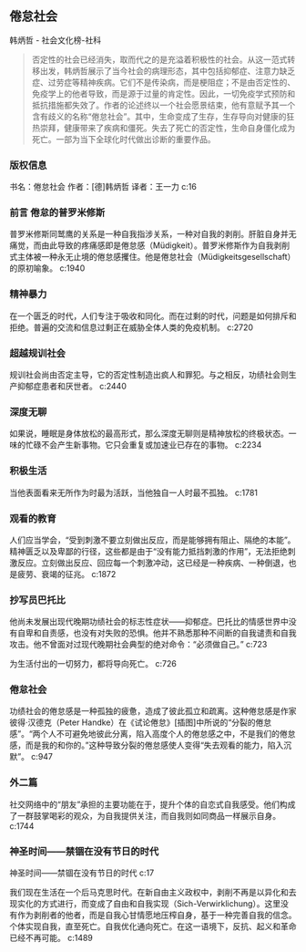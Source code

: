 ## 倦怠社会

韩炳哲  -  社会文化榜-社科

> 否定性的社会已经消失，取而代之的是充溢着积极性的社会。从这一范式转移出发，韩炳哲展示了当今社会的病理形态，其中包括抑郁症、注意力缺乏症、过劳症等精神疾病。它们不是传染病，而是梗阻症；不是由否定性的、免疫学上的他者导致，而是源于过量的肯定性。因此，一切免疫学式预防和抵抗措施都失效了。作者的论述终以一个社会愿景结束，他有意赋予其一个含有歧义的名称“倦怠社会”。其中，生命变成了生存，生存导向对健康的狂热崇拜，健康带来了疾病和僵死。失去了死亡的否定性，生命自身僵化成为死亡。一部为当下全球化时代做出诊断的重要作品。


### 版权信息

书名：倦怠社会
作者：[德]韩炳哲
译者：王一力 c:16

### 前言 倦怠的普罗米修斯

普罗米修斯同鹫鹰的关系是一种自我指涉关系，一种对自我的剥削。肝脏自身并无痛觉，而由此导致的疼痛感即是倦怠感（Müdigkeit）。普罗米修斯作为自我剥削式主体被一种永无止境的倦怠感攫住。他是倦怠社会（Müdigkeitsgesellschaft）的原初喻象。 c:1940

### 精神暴力

在一个匮乏的时代，人们专注于吸收和同化。而在过剩的时代，问题是如何排斥和拒绝。普遍的交流和信息过剩正在威胁全体人类的免疫机制。 c:2720

### 超越规训社会

规训社会尚由否定主导，它的否定性制造出疯人和罪犯。与之相反，功绩社会则生产抑郁症患者和厌世者。 c:2440

### 深度无聊

如果说，睡眠是身体放松的最高形式，那么深度无聊则是精神放松的终极状态。一味的忙碌不会产生新事物。它只会重复或加速业已存在的事物。 c:2234

### 积极生活

当他表面看来无所作为时最为活跃，当他独自一人时最不孤独。 c:1781

### 观看的教育

人们应当学会，“受到刺激不要立刻做出反应，而是能够拥有阻止、隔绝的本能”。精神匮乏以及卑鄙的行径，这些都是由于“没有能力抵挡刺激的作用”，无法拒绝刺激反应。立刻做出反应、回应每一个刺激冲动，这已经是一种疾病、一种倒退，也是疲劳、衰竭的征兆。 c:1872

### 抄写员巴托比

他尚未发展出现代晚期功绩社会的标志性症状——抑郁症。巴托比的情感世界中没有自卑和自责感，也没有对失败的恐惧。他并不熟悉那种不间断的自我谴责和自我攻击。他不曾面对过现代晚期社会典型的绝对命令：“必须做自己。” c:723

为生活付出的一切努力，都将导向死亡。 c:726

### 倦怠社会

功绩社会的倦怠感是一种孤独的疲惫，造成了彼此孤立和疏离。这种倦怠感是作家彼得·汉德克（Peter Handke）在《试论倦怠》[插图]中所说的“分裂的倦怠感”。“两个人不可避免地彼此分离，陷入高度个人的倦怠感之中，不是我们的倦怠感，而是我的和你的。”这种导致分裂的倦怠感使人变得“失去观看的能力，陷入沉默”。 c:947

### 外二篇

社交网络中的“朋友”承担的主要功能在于，提升个体的自恋式自我感受。他们构成了一群鼓掌喝彩的观众，为自我提供关注，而自我则如同商品一样展示自身。 c:1744

### 神圣时间——禁锢在没有节日的时代

神圣时间——禁锢在没有节日的时代 c:17

我们现在生活在一个后马克思时代。在新自由主义政权中，剥削不再是以异化和去现实化的方式进行，而变成了自由和自我实现（Sich-Verwirklichung）。这里没有作为剥削者的他者，而是自我心甘情愿地压榨自身，基于一种完善自我的信念。个体实现自我，直至死亡。自我优化通向死亡。在这一语境下，反抗、起义和革命已经不再可能。 c:1489